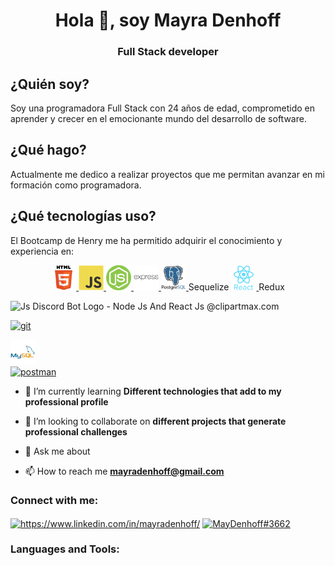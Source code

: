 <h1 align="center">Hola 👋, soy Mayra Denhoff</h1>
<h3 align="center">Full Stack developer</h3>

<strong><h2>¿Quién soy?</h2></strong>
Soy una programadora Full Stack con 24 años de edad, comprometido en aprender y crecer en el emocionante mundo del desarrollo de software. 

<strong><h2>¿Qué hago?</h2></strong>
Actualmente me dedico a realizar proyectos que me permitan avanzar en mi formación como programadora.

<strong><h2>¿Qué tecnologías uso?</h2></strong>
El Bootcamp de Henry me ha permitido adquirir el conocimiento y experiencia en:
 <p align="center"> <a href="https://www.w3.org/html/" target="_blank" rel="noreferrer"> <img src="https://raw.githubusercontent.com/devicons/devicon/master/icons/html5/html5-original-wordmark.svg" alt="html5" width="40" height="40"/> </a>   <a href="https://developer.mozilla.org/en-US/docs/Web/JavaScript" target="_blank" rel="noreferrer"> <img src="https://raw.githubusercontent.com/devicons/devicon/master/icons/javascript/javascript-original.svg" alt="javascript" width="40" height="40"/> </a> <a href="https://nodejs.org" target="_blank" rel="noreferrer"> <img src="./Imagenes/clipart894960.png" alt="nodejs" width="40" height="40"/> </a> <a href="https://expressjs.com" target="_blank" rel="noreferrer"> <img src="https://raw.githubusercontent.com/devicons/devicon/master/icons/express/express-original-wordmark.svg" alt="express" width="40" height="40"/> <a href="https://www.postgresql.org" target="_blank" rel="noreferrer"> <img src="https://raw.githubusercontent.com/devicons/devicon/master/icons/postgresql/postgresql-original-wordmark.svg" alt="postgresql" width="40" height="40"/> </a>
 Sequelize
 <a href="https://reactjs.org/" target="_blank" rel="noreferrer"> <img src="https://raw.githubusercontent.com/devicons/devicon/master/icons/react/react-original-wordmark.svg" alt="react" width="40" height="40"/> </a> 
  Redux
 </p>

<img  alt="Js Discord Bot Logo - Node Js And React Js @clipartmax.com">

 
<p align="left">  </a> <a href="https://git-scm.com/" target="_blank" rel="noreferrer"> <img src="https://www.vectorlogo.zone/logos/git-scm/git-scm-icon.svg" alt="git" width="40" height="40"/> </a> 


<a href="https://www.mysql.com/" target="_blank" rel="noreferrer"> <img src="https://raw.githubusercontent.com/devicons/devicon/master/icons/mysql/mysql-original-wordmark.svg" alt="mysql" width="40" height="40"/> </a>   
<a href="https://postman.com" target="_blank" rel="noreferrer"> <img src="https://www.vectorlogo.zone/logos/getpostman/getpostman-icon.svg" alt="postman" width="40" height="40"/> </a> </p>
- 🌱 I’m currently learning **Different technologies that add to my professional profile**

- 👯 I’m looking to collaborate on **different projects that generate professional challenges**

- 💬 Ask me about 

- 📫 How to reach me **mayradenhoff@gmail.com**

<h3 align="left">Connect with me:</h3>
<p align="left">
<a href="https://linkedin.com/in/https://www.linkedin.com/in/mayradenhoff/" target="blank"><img align="center" src="https://raw.githubusercontent.com/rahuldkjain/github-profile-readme-generator/master/src/images/icons/Social/linked-in-alt.svg" alt="https://www.linkedin.com/in/mayradenhoff/" height="30" width="40" /></a>
<a href="https://discord.gg/MayDenhoff#3662" target="blank"><img align="center" src="https://raw.githubusercontent.com/rahuldkjain/github-profile-readme-generator/master/src/images/icons/Social/discord.svg" alt="MayDenhoff#3662" height="30" width="40" /></a>
</p>

<h3 align="left">Languages and Tools:</h3>
